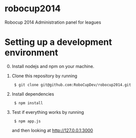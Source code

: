 robocup2014
===========

Robocup 2014 Administration panel for leagues

Setting up a development environment
====================================

0. Install nodejs and npm on your machine.

1. Clone this repository by running

        $ git clone git@github.com:RoboCupDev/robocup2014.git

2. Install dependencies

        $ npm install

3. Test if everything works by running

        $ npm app.js

   and then looking at http://127.0.0.1:3000
